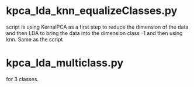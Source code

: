 # kpca_lda_knn_equalizeClasses.py 
  script is using KernalPCA as a first step to reduce the dimension of the data and then LDA to bring the data
  into the dimension class -1 and then using knn. Same as the script 
 # kpca_lda_multiclass.py
 for 3 classes.
